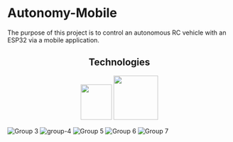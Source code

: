 # Autonomy-Mobile
The purpose of this project is to control an autonomous RC vehicle with an ESP32 via a mobile application.


<h2 align="center">Technologies</h2>
<p align="center">
  <img src="https://upload.wikimedia.org/wikipedia/commons/thumb/1/18/ISO_C%2B%2B_Logo.svg/1822px-ISO_C%2B%2B_Logo.svg.png" width="70" height="80">
  <img src="https://logos-world.net/wp-content/uploads/2023/08/React-Symbol.png" width="100" height="auto"> 
</p>


![Group 3](https://github.com/user-attachments/assets/e7eeefab-46c0-477f-a4c0-2912a035f3c0)
![group-4](https://github.com/user-attachments/assets/882a04ed-fa1a-4c74-8939-517353487bed)
![Group 5](https://github.com/user-attachments/assets/41a56039-0097-4fad-abb8-c93a7eec332c)
![Group 6](https://github.com/user-attachments/assets/4494ce59-6237-49ec-b8d2-e795e000ff4d)
![Group 7](https://github.com/user-attachments/assets/ac22104e-e6a5-4263-9c49-997380078e36)
